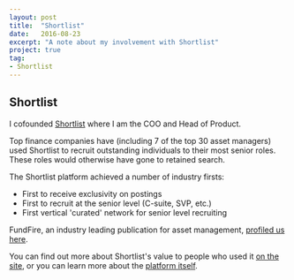 ```yaml
---
layout: post
title:  "Shortlist"
date:   2016-08-23
excerpt: "A note about my involvement with Shortlist"
project: true
tag:
- Shortlist
---
```

     
## Shortlist
     
I cofounded [Shortlist](https://www.joinshortlist.com) where I am the COO and Head of Product. 

Top finance companies have (including 7 of the top 30 asset managers) used Shortlist to recruit outstanding individuals to their most senior roles. These roles would otherwise have gone to retained search. 

The Shortlist platform achieved a number of industry firsts: 
- First to receive exclusivity on postings
- First to recruit at the senior level (C-suite, SVP, etc.)
- First vertical 'curated' network for senior level recruiting

FundFire, an industry leading publication for asset management, [profiled us here](http://fundfire.com/c/1243123/138313/managers_dial_tech_scour_senior_talent).


You can find out more about Shortlist's value to people who used it [on the site](https://joinshortlist.com/a/home/im/connector/about), or you can learn more about the [platform itself](https://joinshortlist.com/a/home/im/connector/platform).